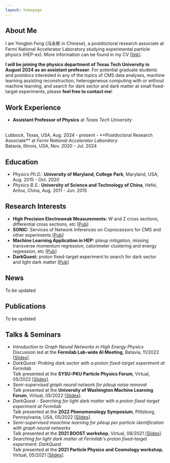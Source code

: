 ```yaml
---
layout: homepage
---
```


## About Me

I am Yongbin Feng (冯永彬 in Chinese), a postdoctoral research associate at Fermi National Accelerator Laboratory studying experimental particle physics (HEP-ex). More information can be found in my CV [<a href="https://cernbox.cern.ch/s/xWmiMINKovfBu6t">link</a>].

**I will be joining the physics department of Texas Tech University in August 2024 as an assistant professor**. For potential graduate students and postdocs interested in any of the topics of CMS data analyses, machine learning assisting reconstruction, heterogeneous computing with or without machine learning, and search for dark sector and dark matter at small fixed-target experiments, please **feel free to contact me**! 

## Work Experience
- **Assistant Professor of Physics** at <em>Texas Tech University</em>
<br>
Lubbock, Texas, USA, Aug. 2024 - present
- **Postdoctoral Research Associate** at <em>Fermi National Accelerator Laboratory</em>
<br> 
Batavia, Illinois, USA, Nov. 2020 - Jul. 2024

## Education

- <em>Physics Ph.D.</em>: **University of Maryland, College Park**, Maryland, USA, Aug. 2015 - Oct. 2020
- <em>Physics B.S.</em>: **University of Science and Technology of China**, Hefei, Anhui, China, Aug. 2011 - Jun. 2015

## Research Interests

- **High Precision Electroweak Measurements:** W and Z cross sections, differential cross sections, etc [<a href="https://cds.cern.ch/record/2868090">Pub</a>]
- **SONIC:** Services of Network Inferences on Coprocessors for CMS and other experiments [<a href="https://arxiv.org/abs/2402.15366">Pub</a>]
- **Machine Learning Application in HEP:** pileup mitigation, missing transverse momentum regression, calorimeter clustering and energy regression, etc [<a href="https://arxiv.org/abs/2203.15823">Pub</a>]
- **DarkQuest:** proton fixed-target experiment to search for dark sector and light dark matter [<a href="https://arxiv.org/abs/2203.08322">Pub</a>]

## News

To be updated

## Publications

To be updated

## Talks & Seminars
- <em>Introduction to Graph Neural Networks in High Energy Physics</em>
  <br>
  Discussion led at the **Fermilab Lab-wide AI Meeting**, Batavia, 11/2022 [<a href="files/slides/intro_to_gnn.pdf">Slides</a>].
- <em>DarkQuest: Probing dark sector with a proton fixed-target experiment at Fermilab</em>
  <br>
  Talk presented at the **SYSU-PKU Particle Physics Forum**, Virtual, 05/2022 [<a href="files/slides/DQ_PKU_May22.pdf">Slides</a>].
- <em>Semi-supervised graph neural network for pileup noise removal</em>
  <br>
  Talk presented at the **University of Washington Machine Learning Forum**, Virtual, 05/2022 [<a href="files/slides/SSLPUPPI_UWEPE_May3.pdf">Slides</a>].
- <em>DarkQuest - Searching for light dark matter with a proton fixed-target experiment at Fermilab</em>
  <br>
  Talk presented at the **2022 Phenomenology Symposium**, Pittsburg, Pennsylvania, USA, 05/2022 [<a href="files/slides/DQ_Pheno_May9th_v0.pdf">Slides</a>].
- <em>Semi-supervised meachine learning for pileup per particle identification with graph neural networks</em>
  <br>
  Talk presented at the **2021 BOOST workshop**, Virtual, 08/2021 [<a href="files/slides/GNNPUPPI_BOOST.pdf">Slides</a>].
- <em>Searching for light dark matter at Fermilab's proton fixed-target experiment: DarkQuest</em>
  <br>
  Talk presented at the **2021 Particle Physics and Cosmology workshop**, Virtual, 05/2021 [<a href="files/slides/DQ_PPC_0520_v1.pdf">Slides</a>].
